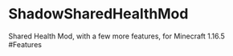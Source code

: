# ShadowSharedHealthMod
Shared Health Mod, with a few more features, for Minecraft 1.16.5  
#Features
